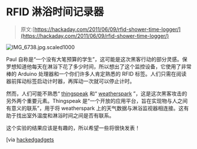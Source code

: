 # RFID 淋浴时间记录器

> 原文:[https://hackaday.com/2011/06/09/rfid-shower-time-logger/](https://hackaday.com/2011/06/09/rfid-shower-time-logger/)

![](../Images/4cd5186b3886d8fdfca8ca4144603752.png "IMG_6738.jpg.scaled1000")

Paul 自称是“一个没有大笔预算的学生”，这可能是这次黑客行动的部分灵感。保罗想知道他每天在淋浴下花了多少时间，所以想出了这个监控设备，它使用了非常棒的 Arduino 处理器和一个你们许多人肯定熟悉的 RFID 标签。人们只需在阅读器前挥动标签启动计时器，再挥动一次就可以停止计时。

然而，人们可能不熟悉“ [thingspeak](https://www.thingspeak.com/ "thingspeak") 和“ [weatherspark](http://weatherspark.com/ "weatherspark") ”，这是这次黑客攻击的另外两个重要元素。Thingspeak 是“一个开放的应用平台，旨在实现物与人之间有意义的联系”，用于将 weatherspark 上的天气数据与淋浴监视器相连接。这有助于找出室外温度和淋浴时间之间是否有联系。

这个实验的结果应该是有趣的，所以希望一些将很快发表！

[via [hackedgadgets](http://hackedgadgets.com/2011/05/16/diy-shower-timer-logger/ "hackedgadgets article")